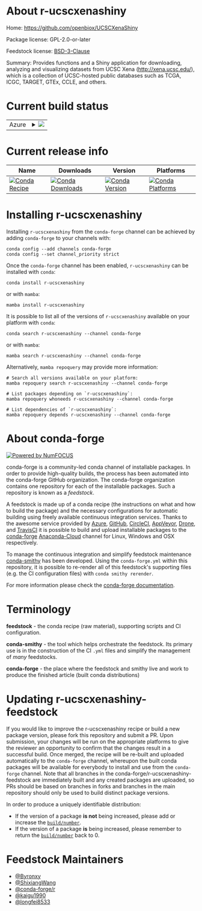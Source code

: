 About r-ucscxenashiny
=====================

Home: https://github.com/openbiox/UCSCXenaShiny

Package license: GPL-2.0-or-later

Feedstock license: [BSD-3-Clause](https://github.com/conda-forge/r-ucscxenashiny-feedstock/blob/main/LICENSE.txt)

Summary: Provides functions and a Shiny application for downloading, analyzing and visualizing datasets from UCSC Xena (<http://xena.ucsc.edu/>), which is a collection of UCSC-hosted public databases such as TCGA, ICGC, TARGET, GTEx, CCLE, and others.

Current build status
====================


<table>
    
  <tr>
    <td>Azure</td>
    <td>
      <details>
        <summary>
          <a href="https://dev.azure.com/conda-forge/feedstock-builds/_build/latest?definitionId=13545&branchName=main">
            <img src="https://dev.azure.com/conda-forge/feedstock-builds/_apis/build/status/r-ucscxenashiny-feedstock?branchName=main">
          </a>
        </summary>
        <table>
          <thead><tr><th>Variant</th><th>Status</th></tr></thead>
          <tbody><tr>
              <td>linux_64_r_base4.1</td>
              <td>
                <a href="https://dev.azure.com/conda-forge/feedstock-builds/_build/latest?definitionId=13545&branchName=main">
                  <img src="https://dev.azure.com/conda-forge/feedstock-builds/_apis/build/status/r-ucscxenashiny-feedstock?branchName=main&jobName=linux&configuration=linux%20linux_64_r_base4.1" alt="variant">
                </a>
              </td>
            </tr><tr>
              <td>linux_64_r_base4.2</td>
              <td>
                <a href="https://dev.azure.com/conda-forge/feedstock-builds/_build/latest?definitionId=13545&branchName=main">
                  <img src="https://dev.azure.com/conda-forge/feedstock-builds/_apis/build/status/r-ucscxenashiny-feedstock?branchName=main&jobName=linux&configuration=linux%20linux_64_r_base4.2" alt="variant">
                </a>
              </td>
            </tr><tr>
              <td>osx_64_r_base4.1</td>
              <td>
                <a href="https://dev.azure.com/conda-forge/feedstock-builds/_build/latest?definitionId=13545&branchName=main">
                  <img src="https://dev.azure.com/conda-forge/feedstock-builds/_apis/build/status/r-ucscxenashiny-feedstock?branchName=main&jobName=osx&configuration=osx%20osx_64_r_base4.1" alt="variant">
                </a>
              </td>
            </tr><tr>
              <td>osx_64_r_base4.2</td>
              <td>
                <a href="https://dev.azure.com/conda-forge/feedstock-builds/_build/latest?definitionId=13545&branchName=main">
                  <img src="https://dev.azure.com/conda-forge/feedstock-builds/_apis/build/status/r-ucscxenashiny-feedstock?branchName=main&jobName=osx&configuration=osx%20osx_64_r_base4.2" alt="variant">
                </a>
              </td>
            </tr><tr>
              <td>win_64</td>
              <td>
                <a href="https://dev.azure.com/conda-forge/feedstock-builds/_build/latest?definitionId=13545&branchName=main">
                  <img src="https://dev.azure.com/conda-forge/feedstock-builds/_apis/build/status/r-ucscxenashiny-feedstock?branchName=main&jobName=win&configuration=win%20win_64_" alt="variant">
                </a>
              </td>
            </tr>
          </tbody>
        </table>
      </details>
    </td>
  </tr>
</table>

Current release info
====================

| Name | Downloads | Version | Platforms |
| --- | --- | --- | --- |
| [![Conda Recipe](https://img.shields.io/badge/recipe-r--ucscxenashiny-green.svg)](https://anaconda.org/conda-forge/r-ucscxenashiny) | [![Conda Downloads](https://img.shields.io/conda/dn/conda-forge/r-ucscxenashiny.svg)](https://anaconda.org/conda-forge/r-ucscxenashiny) | [![Conda Version](https://img.shields.io/conda/vn/conda-forge/r-ucscxenashiny.svg)](https://anaconda.org/conda-forge/r-ucscxenashiny) | [![Conda Platforms](https://img.shields.io/conda/pn/conda-forge/r-ucscxenashiny.svg)](https://anaconda.org/conda-forge/r-ucscxenashiny) |

Installing r-ucscxenashiny
==========================

Installing `r-ucscxenashiny` from the `conda-forge` channel can be achieved by adding `conda-forge` to your channels with:

```
conda config --add channels conda-forge
conda config --set channel_priority strict
```

Once the `conda-forge` channel has been enabled, `r-ucscxenashiny` can be installed with `conda`:

```
conda install r-ucscxenashiny
```

or with `mamba`:

```
mamba install r-ucscxenashiny
```

It is possible to list all of the versions of `r-ucscxenashiny` available on your platform with `conda`:

```
conda search r-ucscxenashiny --channel conda-forge
```

or with `mamba`:

```
mamba search r-ucscxenashiny --channel conda-forge
```

Alternatively, `mamba repoquery` may provide more information:

```
# Search all versions available on your platform:
mamba repoquery search r-ucscxenashiny --channel conda-forge

# List packages depending on `r-ucscxenashiny`:
mamba repoquery whoneeds r-ucscxenashiny --channel conda-forge

# List dependencies of `r-ucscxenashiny`:
mamba repoquery depends r-ucscxenashiny --channel conda-forge
```


About conda-forge
=================

[![Powered by
NumFOCUS](https://img.shields.io/badge/powered%20by-NumFOCUS-orange.svg?style=flat&colorA=E1523D&colorB=007D8A)](https://numfocus.org)

conda-forge is a community-led conda channel of installable packages.
In order to provide high-quality builds, the process has been automated into the
conda-forge GitHub organization. The conda-forge organization contains one repository
for each of the installable packages. Such a repository is known as a *feedstock*.

A feedstock is made up of a conda recipe (the instructions on what and how to build
the package) and the necessary configurations for automatic building using freely
available continuous integration services. Thanks to the awesome service provided by
[Azure](https://azure.microsoft.com/en-us/services/devops/), [GitHub](https://github.com/),
[CircleCI](https://circleci.com/), [AppVeyor](https://www.appveyor.com/),
[Drone](https://cloud.drone.io/welcome), and [TravisCI](https://travis-ci.com/)
it is possible to build and upload installable packages to the
[conda-forge](https://anaconda.org/conda-forge) [Anaconda-Cloud](https://anaconda.org/)
channel for Linux, Windows and OSX respectively.

To manage the continuous integration and simplify feedstock maintenance
[conda-smithy](https://github.com/conda-forge/conda-smithy) has been developed.
Using the ``conda-forge.yml`` within this repository, it is possible to re-render all of
this feedstock's supporting files (e.g. the CI configuration files) with ``conda smithy rerender``.

For more information please check the [conda-forge documentation](https://conda-forge.org/docs/).

Terminology
===========

**feedstock** - the conda recipe (raw material), supporting scripts and CI configuration.

**conda-smithy** - the tool which helps orchestrate the feedstock.
                   Its primary use is in the construction of the CI ``.yml`` files
                   and simplify the management of *many* feedstocks.

**conda-forge** - the place where the feedstock and smithy live and work to
                  produce the finished article (built conda distributions)


Updating r-ucscxenashiny-feedstock
==================================

If you would like to improve the r-ucscxenashiny recipe or build a new
package version, please fork this repository and submit a PR. Upon submission,
your changes will be run on the appropriate platforms to give the reviewer an
opportunity to confirm that the changes result in a successful build. Once
merged, the recipe will be re-built and uploaded automatically to the
`conda-forge` channel, whereupon the built conda packages will be available for
everybody to install and use from the `conda-forge` channel.
Note that all branches in the conda-forge/r-ucscxenashiny-feedstock are
immediately built and any created packages are uploaded, so PRs should be based
on branches in forks and branches in the main repository should only be used to
build distinct package versions.

In order to produce a uniquely identifiable distribution:
 * If the version of a package **is not** being increased, please add or increase
   the [``build/number``](https://docs.conda.io/projects/conda-build/en/latest/resources/define-metadata.html#build-number-and-string).
 * If the version of a package **is** being increased, please remember to return
   the [``build/number``](https://docs.conda.io/projects/conda-build/en/latest/resources/define-metadata.html#build-number-and-string)
   back to 0.

Feedstock Maintainers
=====================

* [@Byronxy](https://github.com/Byronxy/)
* [@ShixiangWang](https://github.com/ShixiangWang/)
* [@conda-forge/r](https://github.com/conda-forge/r/)
* [@kaigu1990](https://github.com/kaigu1990/)
* [@longfei8533](https://github.com/longfei8533/)


